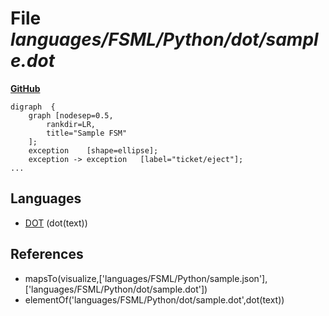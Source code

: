 # File _languages/FSML/Python/dot/sample.dot_
**[GitHub](https://github.com/softlang/yas/blob/master/languages/FSML/Python/dot/sample.dot)**
```
digraph  {
	graph [nodesep=0.5,
		rankdir=LR,
		title="Sample FSM"
	];
	exception	 [shape=ellipse];
	exception -> exception	 [label="ticket/eject"];
...
```

## Languages
* [DOT](../languages/DOT.md) (dot(text))

## References
* mapsTo(visualize,['languages/FSML/Python/sample.json'],['languages/FSML/Python/dot/sample.dot'])
* elementOf('languages/FSML/Python/dot/sample.dot',dot(text))
